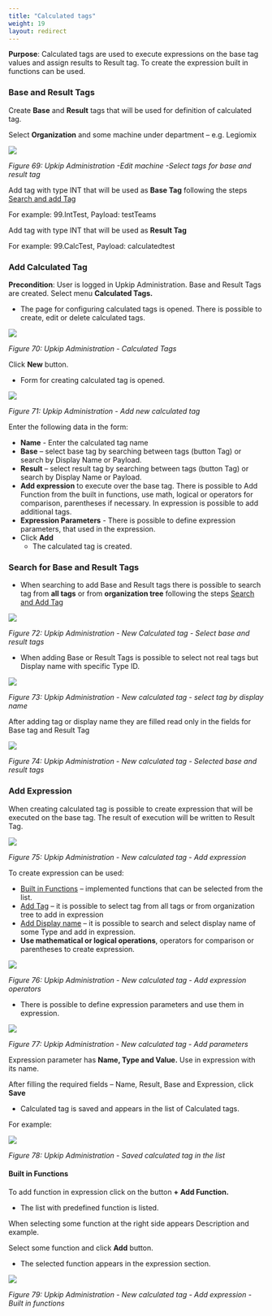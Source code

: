 ```yaml
---
title: "Calculated tags"
weight: 19
layout: redirect
---
```


**Purpose**: Calculated tags are used to execute expressions on the base tag values and assign results to Result tag. To create the expression built in functions can be used.

### Base and Result Tags
Create **Base** and **Result** tags that will be used for definition of calculated tag. 

Select **Organization** and some machine under department – e.g. Legiomix

![](/images/Aspose.Words.c55b6b06-cf77-4ce6-bf35-b1bd3972243e.071.png)

*Figure 69: Upkip Administration -Edit machine -Select tags for base and result tag*

Add tag with type INT that will be used as **Base Tag** following the steps [Search and add Tag](/admin/data/#search-and-add-tag)

For example: 99.IntTest, Payload: testTeams

Add tag with type INT that will be used as **Result Tag**

For example: 99.CalcTest, Payload: calculatedtest

### Add Calculated Tag
**Precondition**: User is logged in Upkip Administration. Base and Result Tags are created. Select menu **Calculated Tags.**

- The page for configuring calculated tags is opened. There is possible to create, edit or delete calculated tags.

![](/images/Aspose.Words.c55b6b06-cf77-4ce6-bf35-b1bd3972243e.072.png)

*Figure 70: Upkip Administration - Calculated Tags*

Click **New** button.

- Form for creating calculated tag is opened.

![](/images/Aspose.Words.c55b6b06-cf77-4ce6-bf35-b1bd3972243e.073.png)

*Figure 71: Upkip Administration - Add new calculated tag*

Enter the following data in the form:

-  **Name** - Enter the calculated tag name
-  **Base** – select base tag by searching between tags (button Tag)   or search by Display Name or Payload.
-  **Result** – select result tag by searching between tags (button Tag)   or search by Display Name or Payload.
-  **Add expression** to execute over the base tag. There is possible to Add Function from the built in functions, use math, logical or operators for comparison, parentheses if necessary. In expression is possible to add additional tags.
-  **Expression Parameters** - There is possible to define expression parameters, that used in the expression.
-  Click **Add**
   - The calculated tag is created.

### Search for Base and Result Tags
-  When searching to add Base and Result tags there is possible to search tag from **all tags** or from **organization tree** following the steps [Search and Add Tag](/admin/data/events/#search-and-add-tag)

![](/images/Aspose.Words.c55b6b06-cf77-4ce6-bf35-b1bd3972243e.074.png)

*Figure 72: Upkip Administration - New Calculated tag - Select base and result tags*

-  When adding Base or Result Tags is possible to select not real tags but Display name with specific Type ID.

![](/images/Aspose.Words.c55b6b06-cf77-4ce6-bf35-b1bd3972243e.075.png)

*Figure 73: Upkip Administration - New calculated tag - select tag by display name*

After adding tag or display name they are filled read only in the fields for Base tag and Result Tag

![](/images/Aspose.Words.c55b6b06-cf77-4ce6-bf35-b1bd3972243e.076.png)

*Figure 74: Upkip Administration - New calculated tag - Selected base and result tags*

### Add Expression
When creating calculated tag is possible to create expression that will be executed on the base tag. The result of execution will be written to Result Tag. 

![](/images/Aspose.Words.c55b6b06-cf77-4ce6-bf35-b1bd3972243e.077.png)

*Figure 75: Upkip Administration - New calculated tag - Add expression*

To create expression can be used:

-  [Built in Functions](/admin/data/calctags/#built-in-functions) – implemented functions that can be selected from the list.
-  [Add Tag](/admin/data/events/#search-and-add-tag) – it is possible to select tag from all tags or from organization tree to add in expression
-  [Add Display name](/admin/data/calctags/#search-for-base-and-result-tags) – it is possible to search and select display name of some Type and add in expression.
-  **Use mathematical or logical operations**, operators for comparison or parentheses to create expression.

![](/images/Aspose.Words.c55b6b06-cf77-4ce6-bf35-b1bd3972243e.078.png)

*Figure 76: Upkip Administration - New calculated tag - Add expression operators*

-  There is possible to define expression parameters and use them in expression.

![](/images/Aspose.Words.c55b6b06-cf77-4ce6-bf35-b1bd3972243e.079.png)

*Figure 77: Upkip Administration - New calculated tag - Add parameters*

Expression parameter has **Name, Type and Value.** Use in expression with its name. 

After filling the required fields – Name, Result, Base and Expression, click **Save**

- Calculated tag is saved and appears in the list of Calculated tags.

For example: 

![](/images/Aspose.Words.c55b6b06-cf77-4ce6-bf35-b1bd3972243e.080.png)

*Figure 78: Upkip Administration - Saved calculated tag in the list*
#### Built in Functions
To add function in expression click on the button **+ Add Function.** 

- The list with predefined function is listed.  

When selecting some function at the right side appears Description and example.

Select some function and click **Add** button.

- The selected function appears in the expression section.

![](/images/Aspose.Words.c55b6b06-cf77-4ce6-bf35-b1bd3972243e.081.png)

*Figure 79: Upkip Administration - New calculated tag - Add expression - Built in functions*


